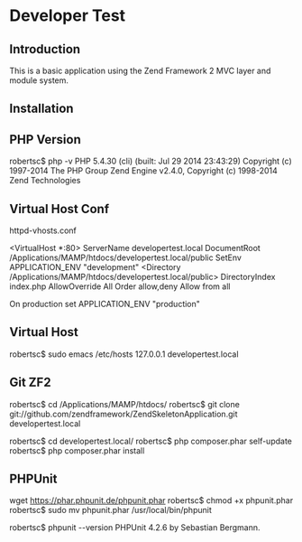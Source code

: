 Developer Test
=======================

Introduction
------------
This is a basic application using the Zend Framework 2 MVC layer and module
system. 

Installation
------------


PHP Version
------------
robertsc$ php -v
PHP 5.4.30 (cli) (built: Jul 29 2014 23:43:29) 
Copyright (c) 1997-2014 The PHP Group
Zend Engine v2.4.0, Copyright (c) 1998-2014 Zend Technologies


Virtual Host Conf
-----------------
httpd-vhosts.conf

<VirtualHost *:80>
    ServerName developertest.local
    DocumentRoot /Applications/MAMP/htdocs/developertest.local/public
    SetEnv APPLICATION_ENV "development"
    <Directory /Applications/MAMP/htdocs/developertest.local/public>
        DirectoryIndex index.php
        AllowOverride All
        Order allow,deny
        Allow from all
    </Directory>
</VirtualHost>

On production set APPLICATION_ENV "production"



Virtual Host
------------
robertsc$ sudo emacs /etc/hosts
127.0.0.1   developertest.local



Git ZF2
-------
robertsc$ cd /Applications/MAMP/htdocs/
robertsc$ git clone git://github.com/zendframework/ZendSkeletonApplication.git developertest.local

robertsc$ cd developertest.local/
robertsc$ php composer.phar self-update
robertsc$ php composer.phar install

PHPUnit
--------
wget https://phar.phpunit.de/phpunit.phar
robertsc$ chmod +x phpunit.phar 
robertsc$ sudo mv phpunit.phar /usr/local/bin/phpunit

robertsc$ phpunit --version
PHPUnit 4.2.6 by Sebastian Bergmann.
